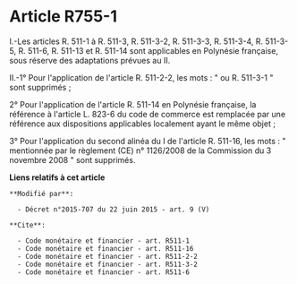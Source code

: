 # Article R755-1

I.-Les articles R. 511-1 à R. 511-3, R. 511-3-2, R. 511-3-3, R. 511-3-4, R. 511-3-5, 
R. 511-6, R. 511-13 et R. 511-14 sont applicables en Polynésie française, sous réserve des adaptations prévues au II. 

II.-1° Pour l'application de l'article R. 511-2-2, les mots : " ou R. 511-3-1 " sont supprimés ; 

2° Pour l'application de l'article R. 511-14 en Polynésie française, la référence à l'article L. 823-6 du code de commerce
est remplacée par une référence aux dispositions applicables localement ayant le même objet ; 

3° Pour l'application du second alinéa du I de l'article R. 511-16, les mots : " mentionnée par le règlement (CE) n°
1126/2008 de la Commission du 3 novembre 2008 " sont supprimés.

**Liens relatifs à cet article**

	**Modifié par**:

	  - Décret n°2015-707 du 22 juin 2015 - art. 9 (V)

	**Cite**:

	  - Code monétaire et financier - art. R511-1
	  - Code monétaire et financier - art. R511-16
	  - Code monétaire et financier - art. R511-2-2
	  - Code monétaire et financier - art. R511-3-2
	  - Code monétaire et financier - art. R511-6
